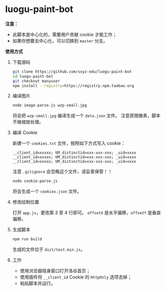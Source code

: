 # luogu-paint-bot

**注意：**

- 此脚本是中心化的，需要用户贡献 cookie 才能工作；
- 如果你想要去中心化，可以切换到 `master` 分支。

**使用方式**

1. 下载源码

   ```bash
   git clone https://github.com/sxyz-edu/luogu-paint-bot
   cd luogu-paint-bot
   git checkout manyuser
   npm install --registry=https://registry.npm.taobao.org
   ```

2. 编译图片

   ```bash
   node image-parse.js wzp-small.jpg
   ```

   将会把 `wzp-small.jpg` 编译生成一个 `data.json` 文件。
   注意原图像素，脚本不做缩放处理。

3. 编译 Cookie

   新建一个 `cookies.txt` 文件，按照如下方式写入 cookie：

   ```plain
   __client_id=xxxxx; UM_distinctid=xxx-xxx-xxx; _uid=xxxx
   __client_id=xxxxx; UM_distinctid=xxx-xxx-xxx; _uid=xxxx
   __client_id=xxxxx; UM_distinctid=xxx-xxx-xxx; _uid=xxxx
   ```

   注意 `.gitignore` 会忽略这个文件，请妥善保管！！

   ```bash
   node cookie-parse.js
   ```

   将会生成一个 `cookies.json` 文件。

4. 修改绘制位置

   打开 `app.js`，更改第 3 至 4 行即可。
   `offsetX` 是水平偏移，`offsetY` 是垂直偏移。

5. 生成脚本

   ```bash
   npm run build
   ```

   生成的文件位于 `dist/test.min.js`。

6. 工作

   - 使用浏览器隐身窗口打开洛谷首页；
   - 使用插件将 `__client_id` Cookie 的 `HttpOnly` 选项去掉；
   - 粘贴脚本并运行。
